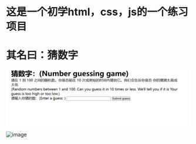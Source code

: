 # 这是一个初学html，css，js的一个练习项目
# 其名曰：猜数字
![](image-1.png)

![image](https://github.com/AngleSide/-/assets/76690995/bf5a6628-4017-4c58-b6cd-a105e3660269)
